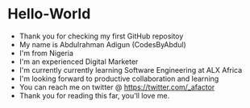 # Hello-World
- Thank you for checking my first GitHub repositoy
- My name is Abdulrahman Adigun (CodesByAbdul)
- I'm from Nigeria
- I'm an experienced Digital Marketer
- I'm currently currently learning Software Engineering at ALX Africa
- I'm looking forward to productive collaboration and learning
- You can reach me on twitter @ https://twitter.com/_afactor
- Thank you for reading this far, you'll love me.
